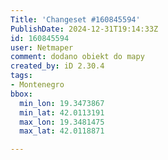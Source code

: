 ```yaml
---
Title: 'Changeset #160845594'
PublishDate: 2024-12-31T19:14:33Z
id: 160845594
user: Netmaper
comment: dodano obiekt do mapy
created_by: iD 2.30.4
tags:
- Montenegro
bbox:
  min_lon: 19.3473867
  min_lat: 42.0113191
  max_lon: 19.3481475
  max_lat: 42.0118871

---
```


